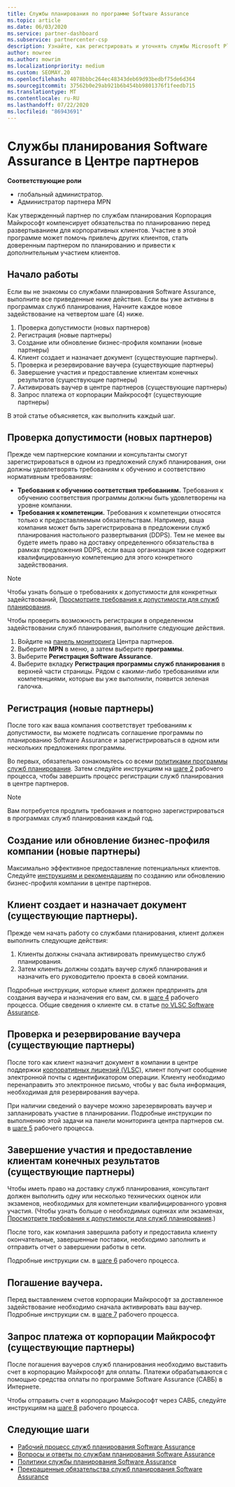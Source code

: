 ```yaml
---
title: Службы планирования по программе Software Assurance
ms.topic: article
ms.date: 06/03/2020
ms.service: partner-dashboard
ms.subservice: partnercenter-csp
description: Узнайте, как регистрировать и уточнять службы Microsoft Planning Services, чтобы вы могли поставлять курсы и другие услуги клиентам с помощью программы Software Assurance.
author: mowree
ms.author: mowrim
ms.localizationpriority: medium
ms.custom: SEOMAY.20
ms.openlocfilehash: 4078bbbc264ec48343deb69d93bedbf75de6d364
ms.sourcegitcommit: 37562b0e29ab921b6b454bb9801376f1feedb715
ms.translationtype: MT
ms.contentlocale: ru-RU
ms.lasthandoff: 07/22/2020
ms.locfileid: "86943691"
---
```

# <a name="software-assurance-planning-services-in-partner-center"></a>Службы планирования Software Assurance в Центре партнеров

**Соответствующие роли**

- глобальный администратор.
- Администратор партнера MPN

Как утвержденный партнер по службам планирования Корпорация Майкрософт компенсирует обязательства по планированию перед развертыванием для корпоративных клиентов. Участие в этой программе может помочь привлечь других клиентов, стать доверенным партнером по планированию и привести к дополнительным участием клиентов.

## <a name="get-started"></a>Начало работы

Если вы не знакомы со службами планирования Software Assurance, выполните все приведенные ниже действия. Если вы уже активны в программах служб планирования, Начните каждое новое задействование на четвертом шаге (4) ниже.

1. Проверка допустимости (новых партнеров)
2. Регистрация (новые партнеры)
3. Создание или обновление бизнес-профиля компании (новые партнеры)
4. Клиент создает и назначает документ (существующие партнеры).
5. Проверка и резервирование ваучера (существующие партнеры)
6. Завершение участия и предоставление клиентам конечных результатов (существующие партнеры)
7. Активировать ваучер в центре партнеров (существующие партнеры)
8. Запрос платежа от корпорации Майкрософт (существующие партнеры)

В этой статье объясняется, как выполнить каждый шаг.

## <a name="verify-eligibility-new-partners"></a>Проверка допустимости (новых партнеров)

Прежде чем партнерские компании и консультанты смогут зарегистрироваться в одном из предложений служб планирования, они должны удовлетворять требованиям к обучению и соответствию нормативным требованиям:

- **Требования к обучению соответствия требованиям.** Требования к обучению соответствия программы должны быть удовлетворены на уровне компании.
- **Требования к компетенции.** Требования к компетенции относятся только к предоставляемым обязательствам. Например, ваша компания может быть зарегистрирована в предложении служб планирования настольного развертывания (DDPS). Тем не менее вы будете иметь право на доставку определенного обязательства в рамках предложения DDPS, если ваша организация также содержит квалифицированную компетенцию для этого конкретного задействования.

>[!NOTE]
> Чтобы узнать больше о требованиях к допустимости для конкретных задействований, [Просмотрите требования к допустимости для служб планирования](software-assurance-dps-requirements.md).

Чтобы проверить возможность регистрации в определенном задействовании служб планирования, выполните следующие действия.

1. Войдите на [панель мониторинга](https://partner.microsoft.com/dashboard/home) Центра партнеров.
2. Выберите **MPN** в меню, а затем выберите **программы**.
3. Выберите **Регистрация Software Assurance**.
4. Выберите вкладку **Регистрация программы служб планирования** в верхней части страницы. Рядом с какими-либо требованиями или компетенциями, которые вы уже выполнили, появится зеленая галочка.

## <a name="enroll-new-partners"></a>Регистрация (новые партнеры)

После того как ваша компания соответствует требованиям к допустимости, вы можете подписать соглашение программы по планированию Software Assurance и зарегистрироваться в одном или нескольких предложениях программы.

Во первых, обязательно ознакомьтесь со всеми [политиками программы служб планирования](https://go.microsoft.com/fwlink/?linkid=2115984). Затем следуйте инструкциям на [шаге 2](https://go.microsoft.com/fwlink/?linkid=2115983) рабочего процесса, чтобы завершить процесс регистрации служб планирования в центре партнеров.

>[!NOTE]
> Вам потребуется продлить требования и повторно зарегистрироваться в программах служб планирования каждый год.

## <a name="create-or-update-your-companys-business-profile-new-partners"></a>Создание или обновление бизнес-профиля компании (новые партнеры)

Максимально эффективное предоставление потенциальных клиентов. Следуйте [инструкциям и рекомендациям](create-a-marketing-profile.md) по созданию или обновлению бизнес-профиля компании в центре партнеров.

## <a name="customer-creates-and-assigns-voucher-existing-partners"></a>Клиент создает и назначает документ (существующие партнеры).

Прежде чем начать работу со службами планирования, клиент должен выполнить следующие действия:

1. Клиенты должны сначала активировать преимущество служб планирования.
2. Затем клиенты должны создать ваучер служб планирования и назначить его руководителю проекта в своей компании.

Подробные инструкции, которые клиент должен предпринять для создания ваучера и назначения его вам, см. в [шаге 4](https://go.microsoft.com/fwlink/?linkid=2115983) рабочего процесса. Общие сведения о клиенте см. в статье [по VLSC Software Assurance](https://download.microsoft.com/download/A/7/D/A7D04694-1B1E-4B18-918F-0EDCD43BA2E5/VLSC-Software-Assurance-Guide_en-US.pdf).

## <a name="validate-and-reserve-voucher-existing-partners"></a>Проверка и резервирование ваучера (существующие партнеры)

После того как клиент назначит документ в компании в центре поддержки [корпоративных лицензий (VLSC)](https://www.microsoft.com/Licensing/servicecenter/default.aspx), клиент получит сообщение электронной почты с идентификатором операции. Клиенту необходимо перенаправить это электронное письмо, чтобы у вас была информация, необходимая для резервирования ваучера.

При наличии сведений о ваучере можно зарезервировать ваучер и запланировать участие в планировании. Подробные инструкции по выполнению этой задачи на панели мониторинга центра партнеров см. в [шаге 5](https://go.microsoft.com/fwlink/?linkid=2115983) рабочего процесса.

## <a name="complete-engagement-and-provide-deliverables-to-your-customer-existing-partners"></a>Завершение участия и предоставление клиентам конечных результатов (существующие партнеры)

Чтобы иметь право на доставку служб планирования, консультант должен выполнить одну или несколько технических оценок или экзаменов, необходимых для компетенции квалифицированного уровня участия. (Чтобы узнать больше о необходимых оценках или экзаменах, [Просмотрите требования к допустимости для служб планирования](software-assurance-dps-requirements.md).)

После того, как компания завершила работу и предоставила клиенту окончательные, завершенные поставки, необходимо заполнить и отправить отчет о завершении работы в сети.

Подробные инструкции см. в [шаге 6](https://go.microsoft.com/fwlink/?linkid=2115983) рабочего процесса.

## <a name="redeem-voucher"></a>Погашение ваучера.

Перед выставлением счетов корпорации Майкрософт за доставленное задействование необходимо сначала активировать ваш ваучер. Подробные инструкции см. в [шаге 7](https://go.microsoft.com/fwlink/?linkid=2115983) рабочего процесса.

## <a name="request-payment-from-microsoft-existing-partners"></a>Запрос платежа от корпорации Майкрософт (существующие партнеры)

После погашения ваучеров служб планирования необходимо выставить счет в корпорацию Майкрософт для оплаты. Платежи обрабатываются с помощью средства оплаты по программе Software Assurance (САВБ) в Интернете.

Чтобы отправить счет в корпорацию Майкрософт через САВБ, следуйте инструкциям на [шаге 8](https://go.microsoft.com/fwlink/?linkid=2115983) рабочего процесса.

## <a name="next-steps"></a>Следующие шаги

- [Рабочий процесс служб планирования Software Assurance](https://go.microsoft.com/fwlink/?linkid=2115983)
- [Вопросы и ответы по службам планирования Software Assurance](https://go.microsoft.com/fwlink/?linkid=2116077)
- [Политики службы планирования Software Assurance](https://go.microsoft.com/fwlink/?linkid=2115984)
- [Прекращенные обязательства служб планирования Software Assurance](https://query.prod.cms.rt.microsoft.com/cms/api/am/binary/RE4sln9)
